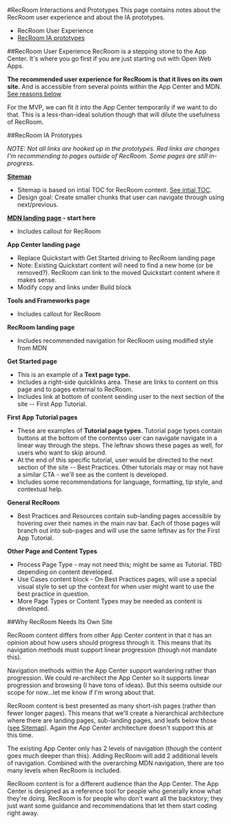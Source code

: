 #RecRoom Interactions and Prototypes
This page contains notes about the RecRoom user experience and about the IA prototypes.

- RecRoom User Experience
- [RecRoom IA prototypes](#proto)


##<a name="ux"></a>RecRoom User Experience
RecRoom is a stepping stone to the App Center. It's where you go first if you are just starting out with Open Web Apps.

**The recommended user experience for RecRoom is that it lives on its own site.**  And is accessible from several points within the App Center and MDN. [See reasons below](#reasons)

For the MVP, we can fit it into the App Center temporarily if we want to do that. This is a less-than-ideal solution though that will dilute the usefulness of RecRoom. 


##<a name="proto"></a>RecRoom IA Prototypes

*NOTE: Not all links are hooked up in the prototypes. Red links are changes I'm recommending to pages outside of RecRoom. Some pages are still in-progress.*

**[Sitemap][1]**
- Sitemap is based on intial TOC for RecRoom content. [See intial TOC][2].
- Design goal: Create smaller chunks that user can navigate through using next/previous.

**[MDN landing page][3] - start here**
- Includes callout for RecRoom

**App Center landing page**
- Replace Quickstart with Get Started driving to RecRoom landing page
- Note: Existing Quickstart content will need to find a new home (or be removed?). RecRoom can link to the moved Quickstart content where it makes sense. 
- Modify copy and links under Build block

**Tools and Frameworks page**
- Includes callout for RecRoom

**RecRoom landing page**
- Includes recommended navigation for RecRoom using modified style from MDN

**Get Started page**
- This is an example of a **Text page type.** 
- Includes a right-side quicklinks area. These are links to content on this page and to pages external to RecRoom.
- Includes link at bottom of content sending user to the next section of the site -- First App Tutorial.

**First App Tutorial pages**
- These are examples of **Tutorial page types.** Tutorial page types contain buttons at the bottom of the contentso user can navigate navigate in a linear way through the steps. The leftnav shows these pages as well, for users who want to skip around.
- At the end of this specific tutorial, user would be directed to the next section of the site -- Best Practices. Other tutorials may or may not have a similar CTA - we'll see as the content is developed.
- Includes some recommendations for language, formatting, tip style, and contextual help.
 
**General RecRoom**
- Best Practices and Resources contain sub-landing pages accessible by hovering over their names in the main nav bar. Each of those pages will branch out into sub-pages and will use the same leftnav as for the First App Tutorial.

**Other Page and Content Types**
- Process Page Type - may not need this; might be same as Tutorial. TBD depending on content developed.
- Use Cases content block - On Best Practices pages, will use a special visual style to set up the context for when user might want to use the best practice in question. 
- More Page Types or Content Types may be needed as content is developed.
 
 
##<a name="reasons"></a>Why RecRoom Needs Its Own Site

RecRoom content differs from other App Center content in that it has an opinion about how users should progress through it. This means that its navigation methods must support linear progression (though not mandate this). 

Navigation methods within the App Center support wandering rather than progression. We could re-architect the App Center so it supports linear progression and browsing (I have tons of ideas). But this seems outside our scope for now...let me know if I'm wrong about that.

RecRoom content is best presented as many short-ish pages (rather than fewer longer pages). This means that we'll create a hierarchical architecture where there are landing pages, sub-landing pages, and leafs below those ([see Sitemap][1]). Again the App Center architecture doesn't support this at this time.

The existing App Center only has 2 levels of navigation (though the content goes much deeper than this). Adding RecRoom will add 2 additional levels of navigation. Combined with the overarching MDN navigation, there are too many levels when RecRoom is included.

RecRoom content is for a different audience than the App Center. The App Center is designed as a reference tool for people who generally know what they're doing. RecRoom is for people who don't want all the backstory; they just want some guidance and recommendations that let them start coding right away.


[1]: http://585RIV.axshare.com "RecRoom Sitemap"
[2]: https://github.com/mozilla/recroom-docs/blob/master/README.md "RecRoom TOC"
[3]: http://HI0P02.axshare.com "RecRoom prototypes"


